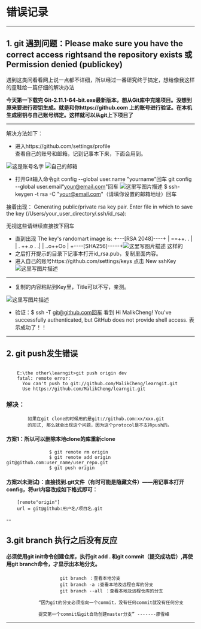 # 错误记录
---
## 1. git 遇到问题：Please make sure you have the correct access rightsand the repository exists 或Permission denied (publickey)

遇到这类问看看网上说一点都不详细，所以经过一番研究终于搞定，想给像我这样的童鞋给一篇仔细的解决办法

**今天第一下载完 Git-2.11.1-64-bit.exe最新版本，想从Git库中克隆项目。没想到原来要进行密钥生成。就是和你https://github.com
上的账号进行验证。在本机生成密钥与自己账号绑定。这样就可以从git上下项目了**


----------
解决方法如下：

 - 进入https://github.com/settings/profile   
 查看自己的账号和邮箱，记到记事本下来，下面会用到。
 
![这是账号名字](https://img-blog.csdn.net/20170213194852303?watermark/2/text/aHR0cDovL2Jsb2cuY3Nkbi5uZXQvcXFfMzQyOTE3Nzc=/font/5a6L5L2T/fontsize/400/fill/I0JBQkFCMA==/dissolve/70/gravity/SouthEast)
![自己的邮箱](https://img-blog.csdn.net/20170213194810849?watermark/2/text/aHR0cDovL2Jsb2cuY3Nkbi5uZXQvcXFfMzQyOTE3Nzc=/font/5a6L5L2T/fontsize/400/fill/I0JBQkFCMA==/dissolve/70/gravity/SouthEast)
	
 - 打开Git输入命令git config --global user.name "yourname"回车
git config --global user.email“your@email.com"回车
![这里写图片描述](https://img-blog.csdn.net/20170213195522968?watermark/2/text/aHR0cDovL2Jsb2cuY3Nkbi5uZXQvcXFfMzQyOTE3Nzc=/font/5a6L5L2T/fontsize/400/fill/I0JBQkFCMA==/dissolve/70/gravity/SouthEast)
$ ssh-keygen -t rsa -C "your@email.com"（请填你设置的邮箱地址）回车

接着出现：
Generating public/private rsa key pair.
Enter file in which to save the key (/Users/your_user_directory/.ssh/id_rsa):

无视这些请继续直接按下回车

 - 直到出现
The key's randomart image is:
+---[RSA 2048]----+
|         ==++. . |
|      . ++.o .  .|
|     ..o++Oo     |
+----[SHA256]-----+![这里写图片描述](https://img-blog.csdn.net/20170213195627978?watermark/2/text/aHR0cDovL2Jsb2cuY3Nkbi5uZXQvcXFfMzQyOTE3Nzc=/font/5a6L5L2T/fontsize/400/fill/I0JBQkFCMA==/dissolve/70/gravity/SouthEast)
这样的
 - 之后打开提示的目录下记事本打开id_rsa.pub，复制里面内容。
 - 进入自己的账号https://github.com/settings/keys      点击 New sshKey
 ![这里写图片描述](https://img-blog.csdn.net/20170213195735518?watermark/2/text/aHR0cDovL2Jsb2cuY3Nkbi5uZXQvcXFfMzQyOTE3Nzc=/font/5a6L5L2T/fontsize/400/fill/I0JBQkFCMA==/dissolve/70/gravity/SouthEast)


----------

 - 复制的内容粘贴到Key里，Title可以不写，亲测。

![这里写图片描述](https://img-blog.csdn.net/20170213200646672?watermark/2/text/aHR0cDovL2Jsb2cuY3Nkbi5uZXQvcXFfMzQyOTE3Nzc=/font/5a6L5L2T/fontsize/400/fill/I0JBQkFCMA==/dissolve/70/gravity/SouthEast)
 - 验证：$ ssh -T git@github.com回车 看到
Hi MalikCheng! You've successfully authenticated, but GitHub does not provide shell access.
表示成功了！！

---
## 2. git push发生错误


```shell

	E:\the other\learngit>git push origin dev
	fatal: remote error:
	  You can't push to git://github.com/MalikCheng/learngit.git
	  Use https://github.com/MalikCheng/learngit.git	  
```
 

### 解决：	
			如果在git clone的时候用的是git://github.com:xx/xxx.git 
			的形式, 那么就会出现这个问题，因为这个protocol是不支持push的。
#### 	方案1：所以可以删除本地clone的库重新clone
					$ git remote rm origin  
					$ git remote add origin git@github.com:user_name/user_repo.git  
					$ git push origin  
####	方案2(未测试)：直接找到.git文件（有时可能是隐藏文件）——用记事本打开config，将url内容改成如下格式即可：	
		[remote"origin"]
		url = git@github:用户名/项目名.git
		
--
## 3.git branch 执行之后没有反应
				
#### 必须使用git init命令创建仓库，执行git add . 和git commit（提交成功后）,再使用git branch命令，才显示出本地分支。
```shell
					git branch ：查看本地分支
					git branch -a :查看本地及远程仓库的分支
					git branch --all ：查看本地及远程仓库的分支
```
				“因为git的分支必须指向一个commit，没有任何commit就没有任何分支

				提交第一个commit后git自动创建master分支” -------廖雪峰
--------------------- 
